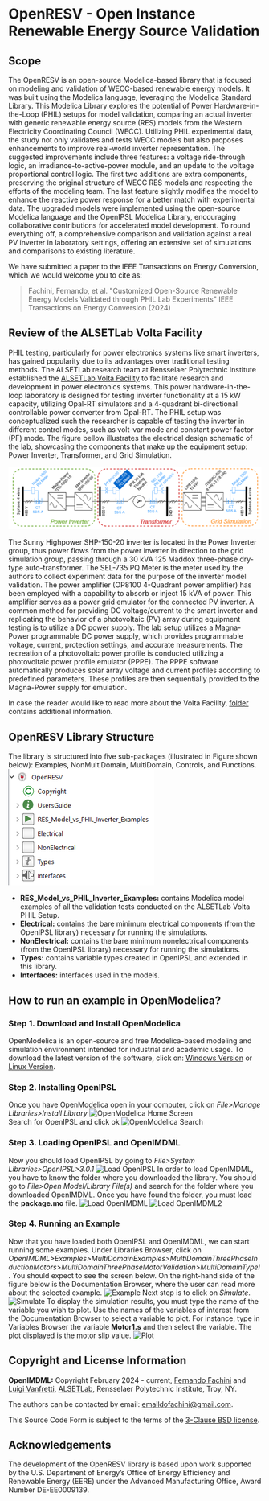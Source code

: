 # OpenRESV - Open Instance Renewable Energy Source Validation
## Scope
The OpenRESV is an open-source Modelica-based library that is focused on modeling and validation of WECC-based renewable energy models. It was built using the Modelica language, leveraging the Modelica Standard Library.
This Modelica Library explores the potential of Power Hardware-in-the-Loop (PHIL) setups for model validation, comparing an actual inverter with generic renewable energy source (RES) models from the Western Electricity Coordinating Council (WECC). 
Utilizing PHIL experimental data, the study not only validates and tests WECC models but also proposes enhancements to improve real-world inverter representation. 
The suggested improvements include three features: a voltage ride-through logic, an irradiance-to-active-power module, and an update to the voltage proportional control logic. 
The first two additions are extra components, preserving the original structure of WECC RES models and respecting the efforts of the modeling team. 
The last feature slightly modifies the model to enhance the reactive power response for a better match with experimental data. 
The upgraded models were implemented using the open-source Modelica language and the OpenIPSL Modelica Library, encouraging collaborative contributions for accelerated model development. 
To round everything off, a comprehensive comparison and validation against a real PV inverter in laboratory settings, offering an extensive set of simulations and comparisons to existing literature.

We have submitted a paper to the IEEE Transactions on Energy Conversion, which we would welcome you to cite as:

> Fachini, Fernando, et al. "Customized Open-Source Renewable Energy Models Validated through PHIL Lab Experiments" IEEE Transactions on Energy Conversion (2024)

## Review of the ALSETLab Volta Facility

PHIL testing, particularly for power electronics systems like smart inverters, has gained popularity due to its advantages over traditional testing methods.
The ALSETLab research team at Rensselaer Polytechnic Institute established the [ALSETLab Volta Facility](https://alsetlab.github.io/lab/ "Volta's Homepage") to facilitate research and development in power electronics systems.
This power hardware-in-the-loop laboratory is designed for testing inverter functionality at a 15 kW capacity, utilizing Opal-RT simulators and a 4-quadrant bi-directional controllable power converter from Opal-RT.
The PHIL setup was conceptualized such the researcher is capable of testing the inverter in different control modes, such as volt-var mode and constant power factor (PF) mode.
The figure bellow illustrates the electrical design schematic of the lab, showcasing the components that make up the equipment setup: Power Inverter, Transformer, and Grid Simulation.

![VoltaSetup](docs/Figures/VoltaSetup.png "ALSETLab Volta Facility Diagram")

The Sunny Highpower SHP-150-20 inverter is located in the Power Inverter group, thus power flows from the power inverter in direction to the grid simulation group, passing through a 30 kVA 125 Maddox three-phase dry-type auto-transformer. The SEL-735 PQ Meter is the meter used by the authors to collect experiment data for the purpose of the inverter model validation.
The power amplifier (OP8100 4-Quadrant power amplifier) has been employed with a capability to absorb or inject 15 kVA of power. This amplifier serves as a power grid emulator for the connected PV inverter. 
A common method for providing DC voltage/current to the smart inverter and replicating the behavior of a photovoltaic (PV) array during equipment testing is to utilize a DC power supply. 
The lab setup utilizes a Magna-Power programmable DC power supply, which provides programmable voltage, current, protection settings, and accurate measurements. 
The recreation of a photovoltaic power profile is conducted utilizing a photovoltaic power profile emulator (PPPE). 
The PPPE software automatically produces solar array voltage and current profiles according to predefined parameters. 
These profiles are then sequentially provided to the Magna-Power supply for emulation.

In case the reader would like to read more about the Volta Facility, [folder](docs/Lab_Documents "Folder with all the documents for the equipment utilized in the implementation of the Volta Facility") contains additional information.


## OpenRESV Library Structure
The library is structured into five sub-packages (illustrated in Figure shown below): Examples, NonMultiDomain, MultiDomain, Controls, and Functions.\
![Library Structure](docs/Figures/Library_Structure.png "Library Structure")
- **RES_Model_vs_PHIL_Inverter_Examples:** contains Modelica model examples of all the validation tests conducted on the ALSETLab Volta PHIL Setup.
- **Electrical:** contains the bare minimum electrical components (from the OpenIPSL library) necessary for running the simulations.
-  **NonElectrical:**  contains the bare minimum nonelectrical components (from the OpenIPSL library) necessary for running the simulations.
-  **Types:** contains variable types created in OpenIPSL and extended in this library.
-  **Interfaces:** interfaces used in the models.

## How to run an example in OpenModelica?

### **Step 1.** Download and Install OpenModelica 
OpenModelica is an open-source and free Modelica-based modeling and simulation environment intended for industrial and academic usage. To download the latest version of the software, click on: [Windows Version](https://openmodelica.org/download/download-windows/) or [Linux Version](https://openmodelica.org/download/download-linux/).

### Step 2. Installing OpenIPSL
Once you have OpenModelica open in your computer, click on *File>Manage Libraries>Install Library*
![OpenModelica Home Screen](docs/Figures/OpenModelicaHome.png "OpenModelica Home Screen")
<br/>
Search for OpenIPSL and click ok
![OpenModelica Search](docs/Figures/SearchOpenIPSL.png "Searching OpenIPSL")

### Step 3. Loading OpenIPSL and OpenIMDML
Now you should load OpenIPSL by going to *File>System Libraries>OpenIPSL>3.0.1*
![Load OpenIPSL](docs/Figures/LoadingOpenIPSL.png "Loading OpenIPSL")
In order to load OpenIMDML, you have to know the folder where you downloaded the library. You should go to *File>Open Model/Library File(s)* and search for the folder where you downloaded OpenIMDML. Once you have found the folder, you must load the **package.mo** file.
![Load OpenIMDML](docs/Figures/OpenIMDMLLOADING.png "Loading OpenIMDML")
![Load OpenIMDML2](docs/Figures/OpenIMDMLpackage.png "Open OpenIMDML")

### Step 4. Running an Example
Now that you have loaded both OpenIPSL and OpenIMDML, we can start running some examples.
Under Libraries Browser, click on *OpenIMDML>Examples>MultiDomainExamples>MultiDomainThreePhaseInductionMotors>MultiDomainThreePhaseMotorValidation>MultiDomainTypeI*. You should expect to see the screen below. On the right-hand side of the figure below is the Documentation Browser, where the user can read more about the selected example.
![Example](docs/Figures/ExampleScreenshot.png "Example")
Next step is to click on *Simulate*.
![Simulate](docs/Figures/Simulate.png "Simulate")
To display the simulation results, you must type the name of the variable you wish to plot. Use the names of the variables of interest from the Documentation Browser to select a variable to plot.
For instance, type in Variables Browser the variable **Motor1.s** and then select the variable. The plot displayed is the motor slip value.
![Plot](docs/Figures/Plot.png "Plot")



## Copyright and License Information

**OpenIMDML:** Copyright February 2024 - current, [Fernando Fachini](https://github.com/fachif) and [Luigi Vanfretti](https://github.com/lvanfretti), [ALSETLab](https://github.com/ALSETLab), Rensselaer Polytechnic Institute, Troy, NY.

The authors can be contacted by email: <a href="mailto:emaildofachini@gmail.com?subject=OpenIMDML_License">emaildofachini@gmail.com</a>.

This Source Code Form is subject to the terms of the [3-Clause BSD license](https://opensource.org/licenses/BSD-3-Clause).

## Acknowledgements

The development of the OpenRESV library is based upon work supported by the U.S. Department of Energy’s Office of Energy Efficiency and Renewable Energy (EERE) under the Advanced Manufacturing Office, Award Number DE-EE0009139.
